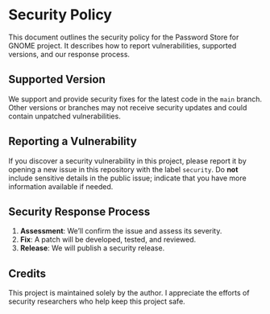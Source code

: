 # Security Policy

This document outlines the security policy for the Password Store for GNOME project. It describes how to report vulnerabilities, supported versions, and our response process.

## Supported Version

We support and provide security fixes for the latest code in the `main` branch. Other versions or branches may not receive security updates and could contain unpatched vulnerabilities.

## Reporting a Vulnerability

If you discover a security vulnerability in this project, please report it by opening a new issue in this repository with the label `security`. Do **not** include sensitive details in the public issue; indicate that you have more information available if needed.

## Security Response Process

1. **Assessment**: We’ll confirm the issue and assess its severity.
2. **Fix**: A patch will be developed, tested, and reviewed.
3. **Release**: We will publish a security release.

## Credits

This project is maintained solely by the author. I appreciate the efforts of security researchers who help keep this project safe.
